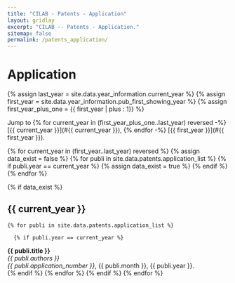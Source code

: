 ```yaml
---
title: "CILAB - Patents - Application"
layout: gridlay
excerpt: "CILAB -- Patents - Application."
sitemap: false
permalink: /patents_application/
---
```



# Application

{% assign last_year = site.data.year_information.current_year %}
{% assign first_year = site.data.year_information.pub_first_showing_year %}
{% assign first_year_plus_one = {{ first_year | plus : 1}} %}

Jump to
{% for current_year in (first_year_plus_one..last_year) reversed -%}
[{{ current_year }}](#{{ current_year }}),
{% endfor -%}
[{{ first_year }}](#{{ first_year }}).<br />

{% for current_year in (first_year..last_year) reversed %}
  {% assign data_exist = false %}
  {% for publi in site.data.patents.application_list %}
    {% if publi.year == current_year %}
      {% assign data_exist = true %}
    {% endif %}
  {% endfor %}
  
  {% if data_exist %}
## {{ current_year }}
    {% for publi in site.data.patents.application_list %}

      {% if publi.year == current_year %}
<strong>{{ publi.title }}</strong> <br />
<em>{{ publi.authors }}</em> <br />
<em>{{ publi.application_number }}</em>, {{ publi.month }}, {{ publi.year }}.<br />
      {% endif %}
    {% endfor %}
  {% endif %}
{% endfor %}